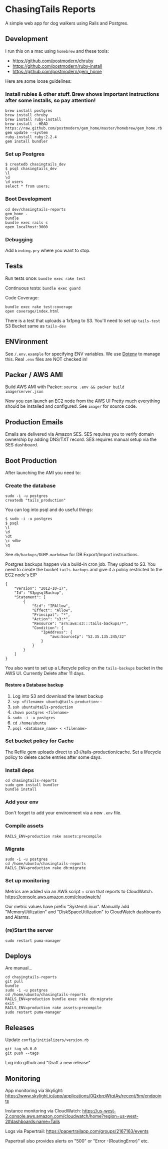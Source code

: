 ChasingTails Reports
====================

A simple web app for dog walkers using Rails and Postgres.

Development
-----------

I run this on a mac using `homebrew` and these tools:
- https://github.com/postmodern/chruby
- https://github.com/postmodern/ruby-install
- https://github.com/postmodern/gem_home

Here are some loose guidelines:

### Install rubies & other stuff.  Brew shows important instructions after some installs, so pay attention!
```
brew install postgres
brew install chruby
brew install ruby-install
brew install --HEAD https://raw.github.com/postmodern/gem_home/master/homebrew/gem_home.rb
gem update --system
ruby-install ruby:2.2.4
gem install bundler
```

### Set up Postgres
```
$ createdb chasingtails_dev
$ psql chasingtails_dev
\l
\d
\d users
select * from users;
```

### Boot Development
```
cd dev/chasingtails-reports
gem_home .
bundle
bundle exec rails s
open localhost:3000
```

### Debugging
Add `binding.pry` where you want to stop.

Tests
-----
Run tests once: `bundle exec rake test`

Continuous tests: `bundle exec guard`

Code Coverage:
```
bundle exec rake test:coverage
open coverage/index.html
```

There is a test that uploads a 1x1png to S3.  You'll need to set up `tails-test` S3 Bucket same as `tails-dev`


ENVironment
-----------
See `/.env.example` for specifying ENV variables.
We use [Dotenv](https://github.com/bkeepers/dotenv) to manage this.
Real `.env` files are NOT checked in!


Packer / AWS AMI
----------------
Build AWS AMI with Packer:
`source .env && packer build image/server.json`

Now you can launch an EC2 node from the AWS UI
Pretty much everything should be installed and configured.
See `image/` for source code.


Production Emails
-----------------
Emails are delivered via Amazon SES.  SES requires you to verify domain ownership by adding DNS/TXT record.  SES requires manual setup via the SES dashboard.


Boot Production
---------------
After launching the AMI you need to:

### Create the database
```
sudo -i -u postgres
createdb "tails_production"
```

You can log into psql and do useful things:
```
$ sudo -i -u postgres
$ psql
\l  
\d
\dt
\c <db>
\q
```
See `db/backups/DUMP.markdown` for DB Export/Import instructions.

Postgres backups happen via a build-in cron job.  They upload to S3.
You need to create the bucket `tails-backups` and give it a policy restricted to the EC2 node's EIP
```
{
	"Version": "2012-10-17",
	"Id": "S3pgsqlBackup",
	"Statement": [
		{
			"Sid": "IPAllow",
			"Effect": "Allow",
			"Principal": "*",
			"Action": "s3:*",
			"Resource": "arn:aws:s3:::tails-backups/*",
			"Condition": {
				"IpAddress": {
					"aws:SourceIp": "52.35.135.245/32"
				}
			}
		}
	]
}
```

You also want to set up a Lifecycle policy on the `tails-backups` bucket in the AWS UI.
Currently Delete after 11 days.

#### Restore a Database backup

1. Log into S3 and download the latest backup
2. `scp <filename> ubuntu@tails-production:~`
3. `ssh ubuntu@tails-production`
4. `chown postgres <filename>`
5. `sudo -i -u postgres`
6. `cd /home/ubuntu`
7. `psql <database_name> < <filename>`


### Set bucket policy for Cache
The Refile gem uploads direct to s3://tails-production/cache.  Set a lifecycle policy to delete cache entries after some days.

### Install deps
```
cd chasingtails-reports
sudo gem install bundler
bundle install
```

### Add your env
Don't forget to add your environment via a new `.env` file.

### Compile assets
`RAILS_ENV=production rake assets:precompile`

### Migrate
```
sudo -i -u postgres
cd /home/ubuntu/chasingtails-reports
RAILS_ENV=production rake db:migrate
```

### Set up monitoring

Metrics are added via an AWS script + cron that reports to CloudWatch.
https://console.aws.amazon.com/cloudwatch/

Our metric values have prefix "System/Linux".
Manually add "MemoryUtilization" and "DiskSpaceUtilization" to CloudWatch dashboards and Alarms.

### (re)Start the server
```
sudo restart puma-manager
```

Deploys
-------
Are manual...
```
cd chasingtails-reports
git pull
bundle
sudo -i -u postgres
cd /home/ubuntu/chasingtails-reports
RAILS_ENV=production bundle exec rake db:migrate
exit
RAILS_ENV=production rake assets:precompile
sudo restart puma-manager
```

Releases
--------
Update `config/initializers/version.rb`
```
git tag v0.0.0
git push --tags
```
Log into github and "Draft a new release"


Monitoring
----------
App monitoring via Skylight:
https://www.skylight.io/app/applications/0QxbrpWtqtAy/recent/5m/endpoints

Instance monitoring via CloudWatch:
https://us-west-2.console.aws.amazon.com/cloudwatch/home?region=us-west-2#dashboards:name=Tails

Logs via Papertrail:
https://papertrailapp.com/groups/2167163/events

Papertrail also provides alerts on "500" or "Error -(RoutingError)" etc.
